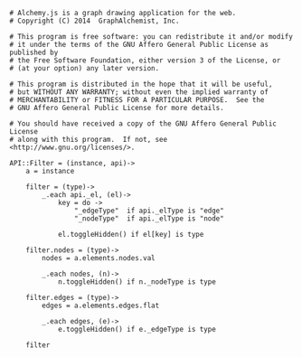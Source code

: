     # Alchemy.js is a graph drawing application for the web.
    # Copyright (C) 2014  GraphAlchemist, Inc.

    # This program is free software: you can redistribute it and/or modify
    # it under the terms of the GNU Affero General Public License as published by
    # the Free Software Foundation, either version 3 of the License, or
    # (at your option) any later version.

    # This program is distributed in the hope that it will be useful,
    # but WITHOUT ANY WARRANTY; without even the implied warranty of
    # MERCHANTABILITY or FITNESS FOR A PARTICULAR PURPOSE.  See the
    # GNU Affero General Public License for more details.

    # You should have received a copy of the GNU Affero General Public License
    # along with this program.  If not, see <http://www.gnu.org/licenses/>.

    API::Filter = (instance, api)->
        a = instance 

        filter = (type)->
            _.each api._el, (el)-> 
                key = do ->
                    "_edgeType"  if api._elType is "edge"
                    "_nodeType"  if api._elType is "node"

                el.toggleHidden() if el[key] is type

        filter.nodes = (type)->
            nodes = a.elements.nodes.val

            _.each nodes, (n)->
                n.toggleHidden() if n._nodeType is type
        
        filter.edges = (type)->
            edges = a.elements.edges.flat

            _.each edges, (e)->
                e.toggleHidden() if e._edgeType is type

        filter